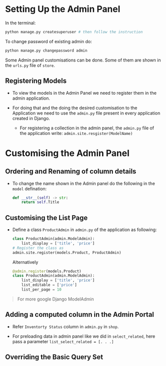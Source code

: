 # Setting Up the Admin Panel

In the terminal:

```python
python manage.py createsuperuser # then follow the instruction
```

To change password of existing admin do:

```python
python manage.py changepassword admin
```

Some Admin panel customisations can be done. Some of them are shown in the `urls.py` file of `store`.

## Registering Models

- To view the models in the Admin Panel we need to register them in the admin application.

- For doing that and the doing the desired customisation to the Application we need to use the `admin.py` file present in every application created in Django.

  - For registering a collection in the admin panel, the `admin.py` file of the application write:
    `admin.site.resgister(ModelName)`

# Customising the Admin Panel

## Ordering and Renaming of column details

- To change the name shown in the Admin panel do the following in the `model` defination:
  ```python
  def __str__(self) -> str:
      return self.Title
  ```

## Customising the List Page

- Define a class `ProductAdmin` in `admin.py` of the application as following:

  ```python
  class ProductAdmin(admin.ModelAdmin):
      list_display = ['title', 'price']
  # Register the class as
  admin.site.register(models.Product, ProductAdmin)
  ```

  Alternatively

  ```python
  @admin.register(models.Product)
  class ProductAdmin(admin.ModelAdmin):
      list_display = ['title', 'price']
      list_editable = ['price']
      list_per_page = 10
  ```

> For more google Django ModelAdmin

## Adding a computed column in the Admin Portal

- Refer `Inventorty Status` column in `admin.py` in `shop`.

- For preloading data in admin panel like we did in `select_related`, here pass a parameter `list_select_related = [. . .]`

## Overriding the Basic Query Set
